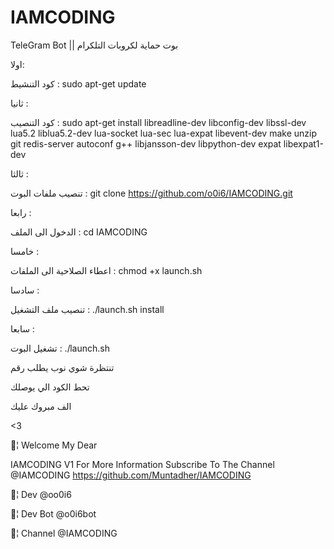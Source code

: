 # IAMCODING
TeleGram Bot || بوت حماية لكروبات التلكرام


اولا:

كود التنشيط : sudo apt-get update

ثانيا :

كود التنصيب : sudo apt-get install libreadline-dev libconfig-dev libssl-dev lua5.2 liblua5.2-dev lua-socket lua-sec lua-expat libevent-dev make unzip git redis-server autoconf g++ libjansson-dev libpython-dev expat libexpat1-dev

ثالثا :

تنصيب ملفات البوت : git clone https://github.com/o0i6/IAMCODING.git

رابعا : 

الدخول الى الملف : cd IAMCODING

خامسا :

اعطاء الصلاحية الى الملفات : chmod +x launch.sh

سادسا :

تنصيب ملف التشغيل : ./launch.sh install

سابعا :

تشغيل البوت : ./launch.sh

تنتظرة شوي نوب يطلب رقم 

تحط الكود الي يوصلك 



الف مبروك عليك 

<3

📌¦ Welcome My Dear

IAMCODING V1 
For More Information Subscribe To The Channel @IAMCODING 
 https://github.com/Muntadher/IAMCODING

📌¦ Dev @oo0i6

📌¦ Dev Bot @o0i6bot

📌¦ Channel @IAMCODING
